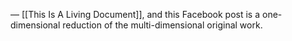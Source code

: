 —
[[This Is A Living Document]], and this Facebook post is a one-dimensional reduction of the multi-dimensional original work.